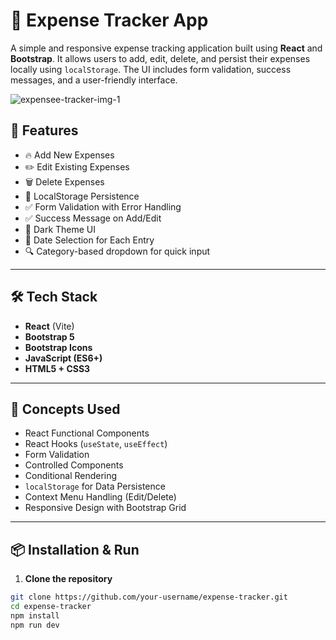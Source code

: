 # 💸 Expense Tracker App

A simple and responsive expense tracking application built using **React** and **Bootstrap**. It allows users to add, edit, delete, and persist their expenses locally using `localStorage`. The UI includes form validation, success messages, and a user-friendly interface.

![expensee-tracker-img-1](https://github.com/user-attachments/assets/d8220c48-81e2-46cc-8a01-6445e8df0625)

## 🚀 Features

- 🔥 Add New Expenses
- ✏️ Edit Existing Expenses
- 🗑️ Delete Expenses
- 💾 LocalStorage Persistence
- ✅ Form Validation with Error Handling
- ✅ Success Message on Add/Edit
- 🌙 Dark Theme UI
- 📅 Date Selection for Each Entry
- 🔍 Category-based dropdown for quick input

---

## 🛠️ Tech Stack

- **React** (Vite)
- **Bootstrap 5**
- **Bootstrap Icons**
- **JavaScript (ES6+)**
- **HTML5 + CSS3**

---

## 🧠 Concepts Used

- React Functional Components
- React Hooks (`useState`, `useEffect`)
- Form Validation
- Controlled Components
- Conditional Rendering
- `localStorage` for Data Persistence
- Context Menu Handling (Edit/Delete)
- Responsive Design with Bootstrap Grid

---

## 📦 Installation & Run

1. **Clone the repository**

```bash
git clone https://github.com/your-username/expense-tracker.git
cd expense-tracker
npm install
npm run dev
